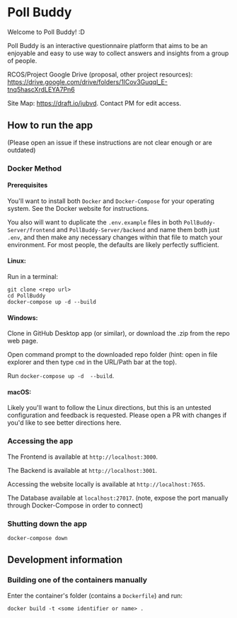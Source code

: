 # Poll Buddy
Welcome to Poll Buddy! :D

Poll Buddy is an interactive questionnaire platform that aims to be an enjoyable and easy to use way to collect answers and insights from a group of people.

RCOS/Project Google Drive (proposal, other project resources): https://drive.google.com/drive/folders/1lCov3Guqql_E-tnq5hascXrdLEYA7Pn6

Site Map: https://draft.io/jubvd. Contact PM for edit access. 

## How to run the app

(Please open an issue if these instructions are not clear enough or are outdated)

### Docker Method

#### Prerequisites

You'll want to install both `Docker` and `Docker-Compose` for your operating system. See the Docker website for instructions. 

You also will want to duplicate the `.env.example` files in both `PollBuddy-Server/frontend` and `PollBuddy-Server/backend` and name them both just `.env`, and then make any necessary changes within that file to match your environment. For most people, the defaults are likely perfectly sufficient. 

#### Linux:
Run in a terminal:
```
git clone <repo url>
cd PollBuddy
docker-compose up -d --build
```

#### Windows:
Clone in GitHub Desktop app (or similar), or download the .zip from the repo web page.

Open command prompt to the downloaded repo folder (hint: open in file explorer and then type `cmd` in the URL/Path bar at the top).

Run `docker-compose up -d  --build`.

#### macOS:
Likely you'll want to follow the Linux directions, but this is an untested configuration and feedback is requested. Please open a PR with changes if you'd like to see better directions here.


### Accessing the app
The Frontend is available at `http://localhost:3000`.

The Backend is available at `http://localhost:3001`.

Accessing the website locally is available at `http://localhost:7655`.

The Database available at `localhost:27017`. (note, expose the port manually through Docker-Compose in order to connect)

### Shutting down the app
```
docker-compose down
```

## Development information

### Building one of the containers manually
Enter the container's folder (contains a `Dockerfile`) and run:
```
docker build -t <some identifier or name> .
```

